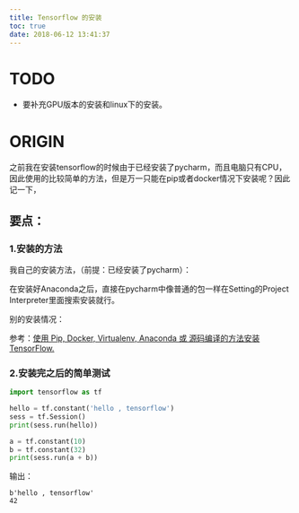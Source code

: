 ```yaml
---
title: Tensorflow 的安装
toc: true
date: 2018-06-12 13:41:37
---
```

# TODO

* 要补充GPU版本的安装和linux下的安装。



# ORIGIN


之前我在安装tensorflow的时候由于已经安装了pycharm，而且电脑只有CPU，因此使用的比较简单的方法，但是万一只能在pip或者docker情况下安装呢？因此记一下，


## 要点：




### 1.安装的方法


我自己的安装方法，（前提：已经安装了pycharm）：

在安装好Anaconda之后，直接在pycharm中像普通的包一样在Setting的Project Interpreter里面搜索安装就行。

别的安装情况：

参考：[使用 Pip, Docker, Virtualenv, Anaconda 或 源码编译的方法安装 TensorFlow.](http://wiki.jikexueyuan.com/project/tensorflow-zh/get_started/os_setup.html)


### 2.安装完之后的简单测试


```python
import tensorflow as tf

hello = tf.constant('hello , tensorflow')
sess = tf.Session()
print(sess.run(hello))

a = tf.constant(10)
b = tf.constant(32)
print(sess.run(a + b))
```

输出：


    b'hello , tensorflow'
    42





